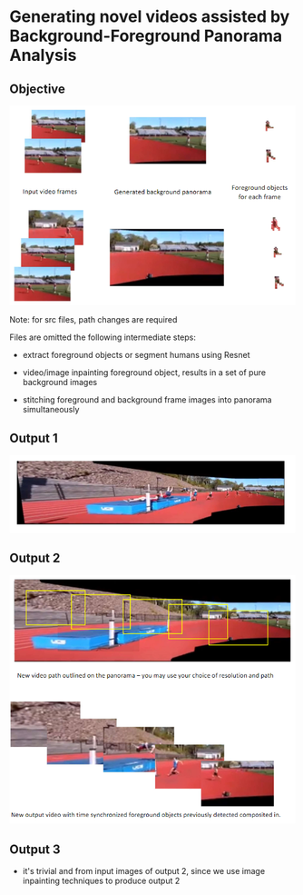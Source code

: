 # Generating novel videos assisted by Background-Foreground Panorama Analysis

## Objective
![alt text](./pictures/project-description-01.PNG)

Note: for src files, path changes are required

Files are omitted the following intermediate steps:

- extract foreground objects or segment humans using Resnet

- video/image inpainting foreground object, results in a set of pure background images

- stitching foreground and background frame images into panorama simultaneously

## Output 1
![alt text](./pictures/project-output-01.PNG)

## Output 2
![alt text](./pictures/project-output-02.PNG)

## Output 3

- it's trivial and from input images of output 2, since we use image inpainting techniques to produce output 2